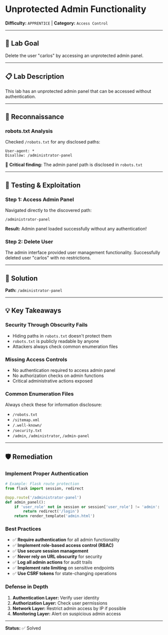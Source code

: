 # Unprotected Admin Functionality

**Difficulty:** `APPRENTICE` | **Category:** `Access Control`

---

## 🎯 Lab Goal

Delete the user "carlos" by accessing an unprotected admin panel.

---

## 📋 Lab Description

This lab has an unprotected admin panel that can be accessed without authentication.

---

## 🔎 Reconnaissance

### robots.txt Analysis

Checked `/robots.txt` for any disclosed paths:

```
User-agent: *
Disallow: /administrator-panel
```

🚨 **Critical finding:** The admin panel path is disclosed in `robots.txt`

---

## 🧪 Testing & Exploitation

### Step 1: Access Admin Panel

Navigated directly to the discovered path:

```
/administrator-panel
```

**Result:** Admin panel loaded successfully without any authentication!

### Step 2: Delete User

The admin interface provided user management functionality. Successfully deleted user "carlos" with no restrictions.

---

## 🚩 Solution

**Path:** `/administrator-panel`

---

## 💡 Key Takeaways

### Security Through Obscurity Fails
- Hiding paths in `robots.txt` doesn't protect them
- `robots.txt` is publicly readable by anyone
- Attackers always check common enumeration files

### Missing Access Controls
- No authentication required to access admin panel
- No authorization checks on admin functions
- Critical administrative actions exposed

### Common Enumeration Files
Always check these for information disclosure:
- `/robots.txt`
- `/sitemap.xml`
- `/.well-known/`
- `/security.txt`
- `/admin`, `/administrator`, `/admin-panel`

---

## 🛡️ Remediation

### Implement Proper Authentication

```python
# Example: Flask route protection
from flask import session, redirect

@app.route('/administrator-panel')
def admin_panel():
    if 'user_role' not in session or session['user_role'] != 'admin':
        return redirect('/login')
    return render_template('admin.html')
```

### Best Practices

- ✅ **Require authentication** for all admin functionality
- ✅ **Implement role-based access control (RBAC)**
- ✅ **Use secure session management**
- ✅ **Never rely on URL obscurity** for security
- ✅ **Log all admin actions** for audit trails
- ✅ **Implement rate limiting** on sensitive endpoints
- ✅ **Use CSRF tokens** for state-changing operations

### Defense in Depth

1. **Authentication Layer:** Verify user identity
2. **Authorization Layer:** Check user permissions
3. **Network Layer:** Restrict admin access by IP if possible
4. **Monitoring Layer:** Alert on suspicious admin access

---

**Status:** ✅ Solved
